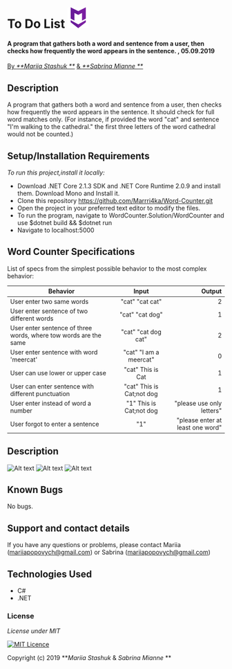 # To Do List ![alt text](https://github.com/adam-p/markdown-here/raw/master/src/common/images/icon48.png "Logo Title Text 1")
#### A program that gathers both a word and sentence from a user, then checks how frequently the word appears in the sentence. , 05.09.2019


[ By _**Mariia Stashuk **_](https://www.linkedin.com/in/mariia-stashuk-66754816a/)
[ & _**Sabrina Mianne **_](https://www.linkedin.com/in/mariia-stashuk-66754816a/) 

## Description

A program that gathers both a word and sentence from a user, then checks how frequently the word appears in the sentence. It should check for full word matches only. (For instance, if provided the word "cat" and sentence "I'm walking to the cathedral." the first three letters of the word cathedral would not be counted.)



## Setup/Installation Requirements

_To run this project,install it locally:_


* Download .NET Core 2.1.3 SDK and .NET Core Runtime 2.0.9 and install them. Download Mono and Install it.
* Clone this repository https://github.com/Marrri4ka/Word-Counter.git
* Open the project in your preferred text editor to modify the files.
* To run the program, navigate to WordCounter.Solution/WordCounter and use $dotnet build &&  $dotnet run
* Navigate to localhost:5000


## Word Counter Specifications

 List of specs from the simplest possible behavior to the most complex behavior:

| Behavior       | Input          | Output  |
| ------------- |:-------------:| -----:|
|User enter two same words      | "cat" "cat cat"   |2|
|User enter sentence of two different words | "cat" "cat dog"    |  1 |
| User enter sentence of three words, where tow words are the same   | "cat" "cat dog cat"   |   2 |
|User enter sentence with word 'meercat' | "cat" "I am a meercat" | 0 |
|User can use lower or upper case| "cat" This is Cat | 1 |
|User can enter sentence with different punctuation| "cat" This is Cat;not dog | 1 |
|User enter instead of word a number | "1" This is Cat;not dog | "please use only letters" |
|User forgot to enter a sentence  | "1"  | "please enter at least one word" |

## Description
![Alt text](/img1/screen1.png)
![Alt text](/img1/screen2.png)
![Alt text](/img1/screen3.png)


## Known Bugs

No bugs.

## Support and contact details

If you have any questions or problems, please contact Mariia (mariiapopovych@gmail.com) or Sabrina  (mariiapopovych@gmail.com)

## Technologies Used

* C#
* .NET


### License

*License under MIT*

[![MIT Licence](https://badges.frapsoft.com/os/mit/mit.svg?v=103)](https://opensource.org/licenses/mit-license.php)

Copyright (c) 2019 **_Mariia Stashuk_ & _Sabrina Mianne_ **
